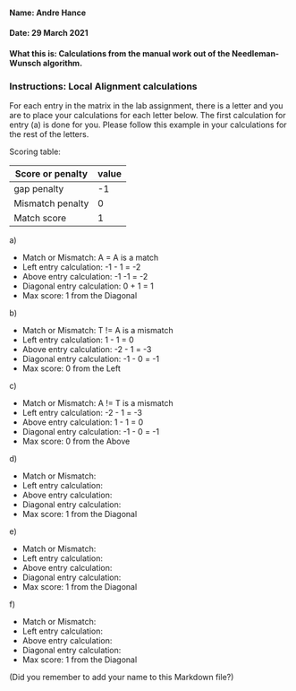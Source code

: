 #### Name: Andre Hance
#### Date: 29 March 2021
#### What this is: Calculations from the manual work out of the Needleman-Wunsch algorithm.

### Instructions: Local Alignment calculations
For each entry in the matrix in the lab assignment, there is a letter and you are to place your calculations for each letter below. The first calculation for entry (a) is done for you. Please follow this example in your calculations for the rest of the letters.

Scoring table:


|Score or penalty| value |
|----------------|-------|
|gap penalty      |-1     |
|Mismatch penalty | 0     |
|Match score     | 1     |


a)
- Match or Mismatch: A = A is a match
- Left entry calculation: -1 - 1 = -2
- Above entry calculation: -1 -1 = -2
- Diagonal entry calculation: 0 + 1 = 1
- Max score: 1 from the Diagonal


b)
- Match or Mismatch:    T != A is a mismatch           
- Left entry calculation:      1 - 1 = 0    
- Above entry calculation:     -2 - 1 = -3
- Diagonal entry calculation:      -1 - 0 = -1
- Max score: 0 from the Left   


c)
- Match or Mismatch:        A != T is a mismatch
- Left entry calculation:     -2 - 1 = -3     
- Above entry calculation:     1 - 1 = 0
- Diagonal entry calculation:   -1 - 0 = -1
- Max score: 0 from the Above   


d)
- Match or Mismatch:               
- Left entry calculation:          
- Above entry calculation:         
- Diagonal entry calculation:      
- Max score: 1 from the Diagonal   


e)
- Match or Mismatch:               
- Left entry calculation:          
- Above entry calculation:         
- Diagonal entry calculation:      
- Max score: 1 from the Diagonal   


f)
- Match or Mismatch:               
- Left entry calculation:          
- Above entry calculation:         
- Diagonal entry calculation:      
- Max score: 1 from the Diagonal   



(Did you remember to add your name to this Markdown file?)
